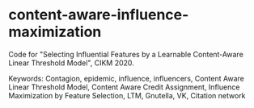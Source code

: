 # content-aware-influence-maximization 
Code for "Selecting Influential Features by a Learnable Content-Aware Linear Threshold Model", CIKM 2020.

Keywords: 
Contagion, epidemic, influence, influencers, Content Aware Linear Threshold Model, Content Aware Credit Assignment, Influence Maximization by Feature Selection, LTM, Gnutella, VK, Citation network 
